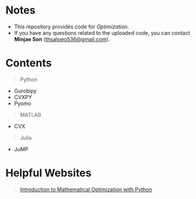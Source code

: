 # Notes
- This repository provides code for *Optimization*.
- If you have any questions related to the uploaded code, you can contact **Minjae Son** (thsalswo536@gmail.com).

# Contents
> Python
- Gurobipy
- CVXPY
- Pyomo

> MATLAB
- CVX

> Julia
- JuMP

# Helpful Websites
> [Introduction to Mathematical Optimization with Python](https://indrag49.github.io/Numerical-Optimization/)
